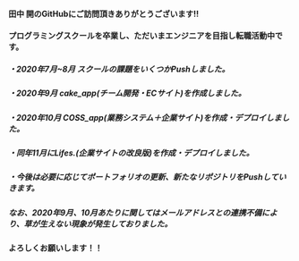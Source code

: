 #### 田中 開のGitHubにご訪問頂きありがとうございます!!
#### プログラミングスクールを卒業し、ただいまエンジニアを目指し転職活動中です。
##### ・2020年7月~8月 スクールの課題をいくつかPushしました。
##### ・2020年9月 cake_app(チーム開発・ECサイト)を作成しました。
##### ・2020年10月 COSS_app(業務システム＋企業サイト)を作成・デプロイしました。
##### ・同年11月にLifes.(企業サイトの改良版)を作成・デプロイしました。
##### ・今後は必要に応じてポートフォリオの更新、新たなリポジトリをPushしていきます。  
##### なお、2020年9月、10月あたりに関してはメールアドレスとの連携不備により、草が生えない現象が発生しておりました。
#### よろしくお願いします！！


